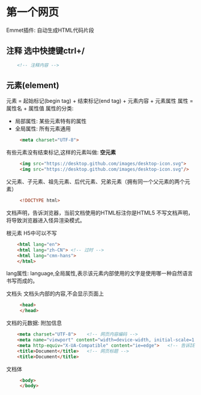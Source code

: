 # 第一个网页
Emmet插件: 自动生成HTML代码片段

## 注释 选中快捷键ctrl+/

```html
    <!-- 注释内容 -->
```

## 元素(element)
元素 = 起始标记(begin tag)  +  结束标记(end tag)  +  元素内容  +  元素属性
属性 = 属性名  +  属性值
属性的分类:
- 局部属性: 某些元素特有的属性
- 全局属性: 所有元素通用

```html
     <meta charset="UTF-8">
```

有些元素没有结束标记,这样的元素叫做:
**空元素**

```html
     <img src="https://desktop.github.com/images/desktop-icon.svg">
     <img src="https://desktop.github.com/images/desktop-icon.svg"/>
```
父元素、子元素、祖先元素、后代元素、兄弟元素（拥有同一个父元素的两个元素）

```html
     <!DOCTYPE html>
```

文档声明，告诉浏览器，当前文档使用的HTML标注你是HTML5
不写文档声明，将导致浏览器进入怪异渲染模式。

根元素 H5中可以不写
```html
    <html lang="en">
    <html lang="zh-CN"> <!-- 过时 -->
    <html lang="cmn-hans">
    </html>
```
lang属性: language,全局属性,表示该元素内部使用的文字是使用哪一种自然语言书写而成的。

文档头 文档头内部的内容,不会显示页面上
```html 
     <head>
     </head>
```
文档的元数据: 附加信息
```html 
    <meta charset="UTF-8">    <!-- 网页内容编码 -->
    <meta name="viewport" content="width=device-width, initial-scale=1.0"> <!-- 适配手机客户端 -->
    <meta http-equiv="X-UA-Compatible" content="ie=edge">   <!-- 告诉IE浏览器使用内核是edge -->
    <title>Document</title>   <!-- 网页标题 -->
    <title>Document</title>
```
文档体
```html 
     <body>
     </body>
```


